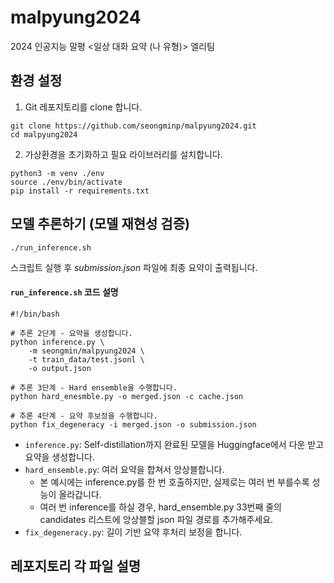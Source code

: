 # malpyung2024
2024 인공지능 말평 &lt;일상 대화 요약 (나 유형)> 엘리팀


## 환경 설정
1. Git 레포지토리를 clone 합니다.
```
git clone https://github.com/seongminp/malpyung2024.git
cd malpyung2024
```
2. 가상환경을 초기화하고 필요 라이브러리를 설치합니다.
```
python3 -m venv ./env
source ./env/bin/activate
pip install -r requirements.txt
```

## 모델 추론하기 (모델 재현성 검증)
```
./run_inference.sh
```
스크립트 실행 후 *submission.json* 파일에 최종 요약이 출력됩니다.

#### `run_inference.sh` 코드 설명
```
#!/bin/bash

# 추론 2단계 - 요약을 생성합니다.
python inference.py \
    -m seongmin/malpyung2024 \
    -t train_data/test.jsonl \
    -o output.json

# 추론 3단계 - Hard ensemble을 수행합니다.
python hard_enesmble.py -o merged.json -c cache.json

# 추론 4단계 - 요약 후보정을 수행합니다.
python fix_degeneracy -i merged.json -o submission.json
```
- `inference.py`: Self-distillation까지 완료된 모델을 Huggingface에서 다운  받고 요약을 생성합니다.
- `hard_ensemble.py`: 여러 요약을 합쳐서 앙상블합니다. 
  - 본 예시에는 inference.py를 한 번 호출하지만, 실제로는 여러 번 부를수록 성능이 올라갑니다. 
  - 여러 번 inference를 하실 경우, hard_ensemble.py 33번째 줄의 candidates 리스트에 앙상블할 json 파일 경로를 추가해주세요.
- `fix_degeneracy.py`: 길이 기반 요약 후처리 보정을 합니다.

## 레포지토리 각 파일 설명
